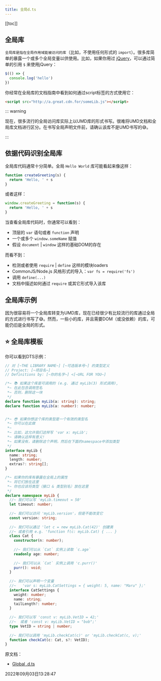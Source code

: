 ```yaml
---
title: 全局d.ts
---
```

[[toc]]



## 全局库

`全局库是指在全局作用域能被访问的库`（比如，不使用任何形式的 `import`）。很多库简单的暴露一个或多个全局变量以供使用。比如，如果你用过 [jQuery](https://jquery.com/)，可以通过简单的引用 `$` 来使用jQuery：

```js
$(() => {
  console.log('hello')
})
```

你经常在全局库的文档指南中看到如何通过script标签的方式使用它：

```html
<script src="http://a.great.cdn.for/someLib.js"></script>
```

::: warning

现在，很多流行的全局访问库实际上以UMD库的形式书写。很难将UMD文档和全局库文档进行区分。在书写全局声明文件前，请确认该库不是UMD书写的😅。

:::



## 依据代码识别全局库

全局库代码通常十分简单。全局 `Hello World` 库可能看起来像这样：

```js
function createGreeting(s) {
  return 'Hello, ' + s
}
```

或者这样：

```js
window.createGreeting = function(s) {
  return 'Hello, ' + s
}
```

当查看全局库代码时，你通常可以看到：

- 顶层的 `var` 语句或者 `function` 声明
- 一个或多个 `window.someName` 赋值
- 假设 `document` | `window` 这样的基础DOM的存在

而看不到：

- 检测或者使用 `require` | `define` 这样的模块loaders
- CommonJS/Node.js 风格形式的导入：`var fs = require('fs')`
- 调用 `define(...)`
- 文档中描述如何通过 `require` 或其它形式导入该库



## 全局库示例

因为很容易将一个全局库转变为UMD库，现在已经很少有比较流行的库通过全局的方式进行书写了😅。然而，一些小的库，并且需要DOM（或没依赖）的库，可能仍旧是全局的形式。



## ⭐ 全局库模板

你可以看到DTS示例：

```typescript {5,13,26}
// 对 [~THE LIBRARY NAME~] [~可选版本号~] 的类型定义
// Project: [~项目名~]
// Definitions by: [~你的名字~] <[~URL FOR YOU~]

/*~ 📚 如果这个库是可调用的 (e.g. 通过 myLib(3) 形式调用),
 *~ 在此包含调用签名
 *~ 否则，删除这一块
 */
declare function myLib(a: string): string;
declare function myLib(a: number): number;


/*~ 😎 如果你想这个库的类型是一个有效的类型名
 *~ 你可以在此做
 *~
 *~ 比如，这允许我们这样写 'var x: myLib';
 *~ 请确认这样有意义!
 *~ 如果没有，请删除这个声明，然后在下面的namespace中添加类型
 */
interface myLib {
  name: string;
  length: number;
  extras?: string[];
}

/*~ 如果你的库有暴露在全局上的属性
 *~ 将它们放在这里
 *~ 你也应该将类型（接口 & 类型别名）放在这里
 */
declare namespace myLib {
  //~ 我们可以写 'myLib.timeout = 50'
  let timeout: number;
  
  //~ 我们可以访问 'myLib.version'，但是不能改变它
  const version: string;
  
  //~ 我们可以通过 'let c = new myLib.Cat(42)' 创建类
  //~ 或者引用 e.g. 'function f(c: myLib.Cat) { ... }
  class Cat {
    constructor(n: number);
    
    //~ 我们可以从 `Cat` 实例上读取 `c.age`
    readonly age: number;
    
    //~ 我们可以从 `Cat` 实例上调用 'c.purr()'
    purr(): void;
  }
  
  //~ 我们可以声明一个变量
  //~   'var s: myLib.CatSettings = { weight: 5, name: "Maru" };'
  interface CatSettings {
    weight: number;
    name: string;
    tailLength?: number;
  }
  
  //~ 我们可以写 'const v: myLib.VetID = 42;'
  //~  或者 'const v: myLib.VetID = "bob";'
  type VetID = string | number;
  
  //~ 我们可以调用 'myLib.checkCat(c)' or 'myLib.checkCat(c, v);'
  function checkCat(c: Cat, s?: VetID);
}
```

原文档：

- [Global .d.ts](https://www.typescriptlang.org/docs/handbook/declaration-files/templates/global-d-ts.html)

2022年09月03日13:28:47
